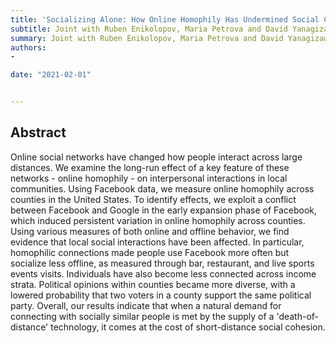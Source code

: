 ```yaml
---
title: 'Socializing Alone: How Online Homophily Has Undermined Social Cohesion in the US'
subtitle: Joint with Ruben Enikolopov, Maria Petrova and David Yanagizawa-Drott
summary: Joint with Ruben Enikolopov, Maria Petrova and David Yanagizawa-Drott
authors:
- 

date: "2021-02-01"


---
```


## Abstract

Online social networks have changed how people interact across large distances. We examine the long-run effect of a key feature of these networks - online homophily - on interpersonal interactions in local communities. Using Facebook data, we measure online homophily across counties in the United States. To identify effects, we exploit a conflict between Facebook and Google in the early expansion phase of Facebook, which induced persistent variation in online homophily across counties. Using various measures of both online and offline behavior, we find evidence that local social interactions have been affected. In particular, homophilic connections made people use Facebook more often but socialize less offline, as measured through bar, restaurant, and live sports events visits. Individuals have also become less connected across income strata. Political opinions within counties became more diverse, with a lowered probability that two voters in a county support the same political party. Overall, our results indicate that when a natural demand for connecting with socially similar people is met by the supply of a 'death-of-distance' technology, it comes at the cost of short-distance social cohesion. 